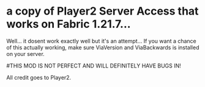 # a copy of Player2 Server Access that works on Fabric 1.21.7...
Well... it dosent work exactly well but it's an attempt... 
If you want a chance of this actually working, make sure ViaVersion and ViaBackwards is installed on your server. 

#THIS MOD IS NOT PERFECT AND WILL DEFINITELY HAVE BUGS IN! 

All credit goes to Player2.
